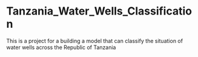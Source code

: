 # Tanzania_Water_Wells_Classification
This is a project for a building a model that can classify the situation of water wells across the Republic of Tanzania

